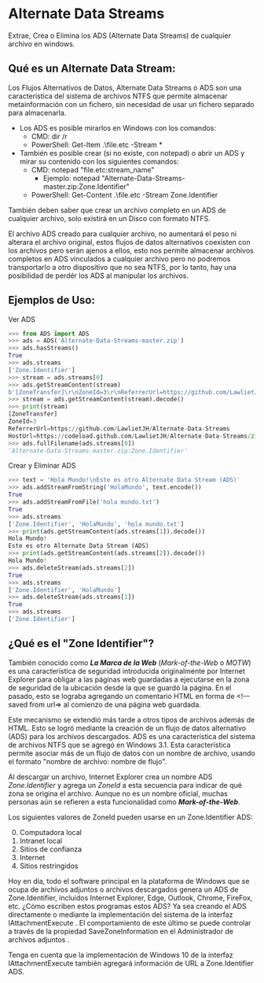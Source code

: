 # Alternate Data Streams
 Extrae, Crea o Elimina los ADS (Alternate Data Streams) de cualquier archivo en windows.

## Qué es un Alternate Data Stream:

Los Flujos Alternativos de Datos, Alternate Data Streams o ADS son una característica del sistema de archivos NTFS que permite almacenar metainformación con un fichero, sin necesidad de usar un fichero separado para almacenarla.

* Los ADS es posible mirarlos en Windows con los comandos:
  * CMD: dir /r
  * PowerShell: Get-Item .\file.etc -Stream *
* También es posible crear (si no existe, con notepad) o abrir un ADS y mirar su contenido con los siguientes comandos:
  * CMD: notepad "file.etc:stream_name"
    * Ejemplo: notepad "Alternate-Data-Streams-master.zip:Zone.Identifier"
  * PowerShell: Get-Content .\file.etc -Stream Zone.Identifier

También deben saber que crear un archivo completo en un ADS de cualquier archivo, solo existirá en un Disco con formato NTFS.

El archivo ADS creado para cualquier archivo, no aumentará el peso ni alterara el archivo original, estos flujos de datos alternativos
coexisten con los archivos pero serán ajenos a ellos, esto nos permite almacenar archivos completos en ADS vinculados a cualquier archivo
pero no podremos transportarlo a otro dispositivo que no sea NTFS, por lo tanto, hay una posibilidad de perdér los ADS al manipular los archivos.

## Ejemplos de Uso:

Ver ADS

```Python
>>> from ADS import ADS
>>> ads = ADS('Alternate-Data-Streams-master.zip')
>>> ads.hasStreams()
True
>>> ads.streams
['Zone.Identifier']
>>> stream = ads.streams[0]
>>> ads.getStreamContent(stream)
b'[ZoneTransfer]\r\nZoneId=3\r\nReferrerUrl=https://github.com/LawlietJH/Alternate-Data-Streams\r\nHostUrl=https://codeload.github.com/LawlietJH/Alternate-Data-Streams/zip/refs/heads/master\r\n'
>>> stream = ads.getStreamContent(stream).decode()
>>> print(stream)
[ZoneTransfer]
ZoneId=3
ReferrerUrl=https://github.com/LawlietJH/Alternate-Data-Streams
HostUrl=https://codeload.github.com/LawlietJH/Alternate-Data-Streams/zip/refs/heads/master
>>> ads.fullFilename(ads.streams[0])
'Alternate-Data-Streams-master.zip:Zone.Identifier'
```

Crear y Eliminar ADS

```Python
>>> text = 'Hola Mundo!\nEste es otro Alternate Data Stream (ADS)'
>>> ads.addStreamFromString('HolaMundo', text.encode())
True
>>> ads.addStreamFromFile('hola mundo.txt')
True
>>> ads.streams
['Zone.Identifier', 'HolaMundo', 'hola mundo.txt']
>>> print(ads.getStreamContent(ads.streams[1]).decode())
Hola Mundo!
Este es otro Alternate Data Stream (ADS)
>>> print(ads.getStreamContent(ads.streams[2]).decode())
Hola Mundo!
>>> ads.deleteStream(ads.streams[2])
True
>>> ads.streams
['Zone.Identifier', 'HolaMundo']
>>> ads.deleteStream(ads.streams[1])
True
>>> ads.streams
['Zone.Identifier']
```

## ¿Qué es el "Zone Identifier"?

También conocido como **_La Marca de la Web_** (_Mark-of-the-Web_ o _MOTW_) es una característica de seguridad introducida originalmente por Internet Explorer para obligar a las páginas web guardadas a ejecutarse en la zona de seguridad de la ubicación desde la que se guardó la página. En el pasado, esto se lograba agregando un comentario HTML en forma de <!-–saved from url=> al comienzo de una página web guardada.

Este mecanismo se extendió más tarde a otros tipos de archivos además de HTML. Esto se logró mediante la creación de un flujo de datos alternativo (ADS) para los archivos descargados. ADS es una característica del sistema de archivos NTFS que se agregó en Windows 3.1. Esta característica permite asociar más de un flujo de datos con un nombre de archivo, usando el formato "nombre de archivo: nombre de flujo".

Al descargar un archivo, Internet Explorer crea un nombre ADS _Zone.Identifier_ y agrega un _ZoneId_ a esta secuencia para indicar de qué zona se origina el archivo. Aunque no es un nombre oficial, muchas personas aún se refieren a esta funcionalidad como **_Mark-of-the-Web_**.

Los siguientes valores de ZoneId pueden usarse en un Zone.Identifier ADS:

0. Computadora local
1. Intranet local
2. Sitios de confianza
3. Internet
4. Sitios restringidos

Hoy en día, todo el software principal en la plataforma de Windows que se ocupa de archivos adjuntos o archivos descargados genera un ADS de Zone.Identifier, incluidos Internet Explorer, Edge, Outlook, Chrome, FireFox, etc. ¿Cómo escriben estos programas estos ADS? Ya sea creando el ADS directamente o mediante la implementación del sistema de la interfaz IAttachmentExecute . El comportamiento de este último se puede controlar a través de la propiedad SaveZoneInformation en el Administrador de archivos adjuntos .

Tenga en cuenta que la implementación de Windows 10 de la interfaz IAttachmentExecute también agregará información de URL a Zone.Identifier ADS.
